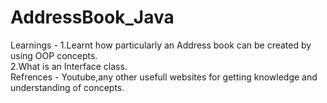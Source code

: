 # AddressBook_Java

Learnings - 1.Learnt how particularly an Address book can be created by using OOP concepts.      
            2.What is an Interface class.                                                        
Refrences - Youtube,any other usefull websites for getting knowledge and understanding of concepts.
